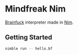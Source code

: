 # Mindfreak Nim

[Brainfuck](https://en.wikipedia.org/wiki/Brainfuck) interpreter made in [Nim](https://nim-lang.org/).

## Getting Started

```bash
nimble run -- hello.bf
```

